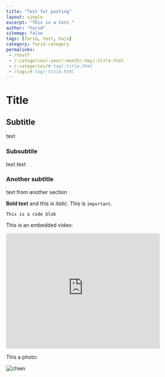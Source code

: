 ```yaml
---
title: "Test for posting"
layout: single
excerpt: "This is a test."
author: "Farid"
sitemap: false
tags: [farid, test, haja]
category: farid-category
permalinks: 
 - /testf
 - /:categories/:year/:month/:day/:title.html
 - /:categories/#:tag/:title.html
 - /tags/#:tag/:title.html
---
```


# Title

## Subtitle
text

### Subsubtile
text text

### Another subtitle
text from another section

**Bold text** and this is *italic*. This is `important`.

```
This is a code blob
```

This is an embedded video:

<iframe width="420" height="315" src="http://www.youtube.com/embed/dQw4w9WgXcQ" frameborder="0" allowfullscreen> </iframe>

This a photo:

![chien](http://www.votipets.com/images/chien.jpg)
